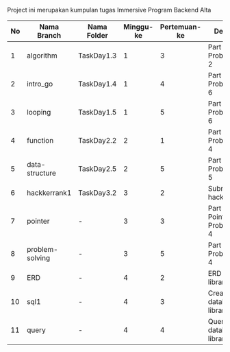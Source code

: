 Project ini merupakan kumpulan tugas Immersive Program Backend Alta

| No     | Nama Branch      | Nama Folder | Minggu-ke | Pertemuan-ke | Deskripsi                    |
|--------|------------------|-------------|-----------|--------------|------------------------------|
| 1      | algorithm        | TaskDay1.3  | 1         | 3            | Part 1 Problem 1 - 2         | 
| 2      | intro_go         | TaskDay1.4  | 1         | 4            | Part 1 Problem 3 - 6         |
| 3      | looping          | TaskDay1.5  | 1         | 5            | Part 2 Problem 1 - 6         |
| 4      | function         | TaskDay2.2  | 2         | 1            | Part 3 Problem 1 - 4         |
| 5      | data-structure   | TaskDay2.5  | 2         | 5            | Part 5 Problem 1 - 5         |
| 6      | hackkerrank1     | TaskDay3.2  | 3         | 2            | Submission hackerrrank1      |
| 7      | pointer          | -           | 3         | 3            | Part 1 Pointer Problem 1 - 4 |
| 8      | problem-solving  | -           | 3         | 5            | Part 1 Problem 1 - 4         |
| 9      | ERD              | -           | 4         | 2            | ERD E-library                |
| 10     | sql1             | -           | 4         | 3            | Create database E-library    |
| 11     | query            | -           | 4         | 4            | Query database E-library     |


